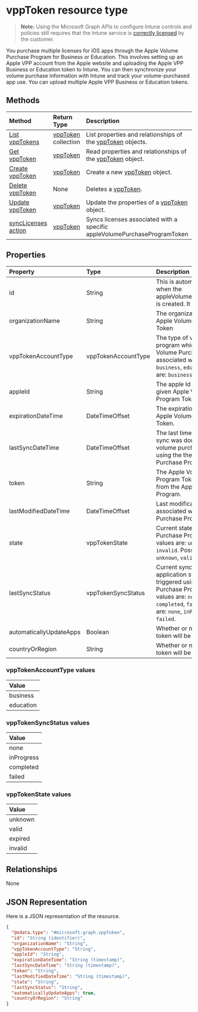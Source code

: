 # vppToken resource type

> **Note:** Using the Microsoft Graph APIs to configure Intune controls and policies still requires that the Intune service is [correctly licensed](https://go.microsoft.com/fwlink/?linkid=839381) by the customer.

You purchase multiple licenses for iOS apps through the Apple Volume Purchase Program for Business or Education. This involves setting up an Apple VPP account from the Apple website and uploading the Apple VPP Business or Education token to Intune. You can then synchronize your volume purchase information with Intune and track your volume-purchased app use. You can upload multiple Apple VPP Business or Education tokens.
## Methods
|Method|Return Type|Description|
|:---|:---|:---|
|[List vppTokens](../api/intune_onboarding_vpptoken_list.md)|[vppToken](../resources/intune_onboarding_vpptoken.md) collection|List properties and relationships of the [vppToken](../resources/intune_onboarding_vpptoken.md) objects.|
|[Get vppToken](../api/intune_onboarding_vpptoken_get.md)|[vppToken](../resources/intune_onboarding_vpptoken.md)|Read properties and relationships of the [vppToken](../resources/intune_onboarding_vpptoken.md) object.|
|[Create vppToken](../api/intune_onboarding_vpptoken_create.md)|[vppToken](../resources/intune_onboarding_vpptoken.md)|Create a new [vppToken](../resources/intune_onboarding_vpptoken.md) object.|
|[Delete vppToken](../api/intune_onboarding_vpptoken_delete.md)|None|Deletes a [vppToken](../resources/intune_onboarding_vpptoken.md).|
|[Update vppToken](../api/intune_onboarding_vpptoken_update.md)|[vppToken](../resources/intune_onboarding_vpptoken.md)|Update the properties of a [vppToken](../resources/intune_onboarding_vpptoken.md) object.|
|[syncLicenses action](../api/intune_onboarding_vpptoken_synclicenses.md)|[vppToken](../resources/intune_onboarding_vpptoken.md)|Syncs licenses associated with a specific appleVolumePurchaseProgramToken|

## Properties
|Property|Type|Description|
|:---|:---|:---|
|id|String|This is automatically generated when the appleVolumePurchaseProgramToken is created. It is the Key of the entity.|
|organizationName|String|The organization associated with the Apple Volume Purchase Program Token|
|vppTokenAccountType|vppTokenAccountType|The type of volume purchase program which the given Apple Volume Purchase Program Token is associated with. Possible values are: `business`, `education`. Possible values are: `business`, `education`.|
|appleId|String|The apple Id associated with the given Apple Volume Purchase Program Token.|
|expirationDateTime|DateTimeOffset|The expiration date time of the Apple Volume Purchase Program Token.|
|lastSyncDateTime|DateTimeOffset|The last time when an application sync was done with the Apple volume purchase program service using the the Apple Volume Purchase Program Token.|
|token|String|The Apple Volume Purchase Program Token string downloaded from the Apple Volume Purchase Program.|
|lastModifiedDateTime|DateTimeOffset|Last modification date time associated with the Apple Volume Purchase Program Token.|
|state|vppTokenState|Current state of the Apple Volume Purchase Program Token. Possible values are: `unknown`, `valid`, `expired`, `invalid`. Possible values are: `unknown`, `valid`, `expired`, `invalid`.|
|lastSyncStatus|vppTokenSyncStatus|Current sync status of the last application sync which was triggered using the Apple Volume Purchase Program Token. Possible values are: `none`, `inProgress`, `completed`, `failed`. Possible values are: `none`, `inProgress`, `completed`, `failed`.|
|automaticallyUpdateApps|Boolean|Whether or not apps for the VPP token will be automatically updated.|
|countryOrRegion|String|Whether or not apps for the VPP token will be automatically updated.|

### vppTokenAccountType values

| Value
|:-------------------------
| business
| education


### vppTokenSyncStatus values

| Value
|:-------------------------
| none
| inProgress
| completed
| failed


### vppTokenState values

| Value
|:-------------------------
| unknown
| valid
| expired
| invalid


## Relationships
None
## JSON Representation
Here is a JSON representation of the resource.
<!-- {
  "blockType": "resource",
  "baseType": "microsoft.graph.entity",
  "@odata.type": "microsoft.graph.vppToken"
}
-->
``` json
{
  "@odata.type": "#microsoft.graph.vppToken",
  "id": "String (identifier)",
  "organizationName": "String",
  "vppTokenAccountType": "String",
  "appleId": "String",
  "expirationDateTime": "String (timestamp)",
  "lastSyncDateTime": "String (timestamp)",
  "token": "String",
  "lastModifiedDateTime": "String (timestamp)",
  "state": "String",
  "lastSyncStatus": "String",
  "automaticallyUpdateApps": true,
  "countryOrRegion": "String"
}
```



